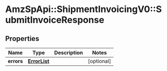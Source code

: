 # AmzSpApi::ShipmentInvoicingV0::SubmitInvoiceResponse

## Properties
Name | Type | Description | Notes
------------ | ------------- | ------------- | -------------
**errors** | [**ErrorList**](ErrorList.md) |  | [optional] 

